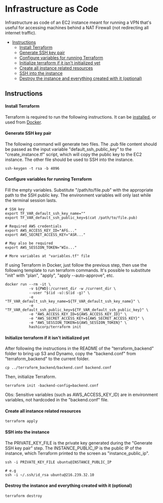 # Infrastructure as Code
Infrastructure as code of an EC2 instance meant for running a VPN that's useful for accessing machines behind a NAT Firewall (not redirecting all internet traffic).

- [Instructions](#instructions)
    - [Install Terraform](#install-terraform)
    - [Generate SSH key pair](#generate-ssh-key-pair)
    - [Configure variables for running Terraform](#configure-variables-for-running-terraform)
    - [Initialize terraform if it isn't initialized yet](#initialize-terraform-if-it-isnt-initialized-yet)
    - [Create all instance related resources](#create-all-instance-related-resources)
    - [SSH into the instance](#ssh-into-the-instance)
    - [Destroy the instance and everything created with it (optional)](#destroy-the-instance-and-everything-created-with-it-optional)


## Instructions

#### Install Terraform
Terraform is required to run the following instructions. It can be [installed](https://developer.hashicorp.com/terraform/downloads), or used from [Docker](https://hub.docker.com/r/hashicorp/terraform/).

#### Generate SSH key pair
The following command will generate two files. The .pub file content should be passed as the input variable "default_ssh_public_key" to the "create_instance.tf" script, which will copy the public key to the EC2 instance. The other file should be used to SSH into the instance.

```
ssh-keygen -t rsa -b 4096
```

#### Configure variables for running Terraform
Fill the empty variables. Substitute "/path/to/file.pub" with the appropriate path to the SSH public key. The environment variables will only last while the terminal session lasts.

```
# SSH key
export TF_VAR_default_ssh_key_name=""
export TF_VAR_default_ssh_public_key=$(cat /path/to/file.pub)

# Required AWS credentials
export AWS_ACCESS_KEY_ID="AFG..."
export AWS_SECRET_ACCESS_KEY="ASR..."

# May also be required
export AWS_SESSION_TOKEN="WIo..."

# More variables at "variables.tf" file
```

If using Terraform in Docker, just follow the previous step, then use the following template to run terraform commands. It's possible to substitute "init" with "plan", "apply", "apply --auto-approve", etc.

```
docker run --rm -it \
           -v ${PWD}:/current_dir -w /current_dir \
           --user "$(id -u):$(id -g)" \
           -e "TF_VAR_default_ssh_key_name=${TF_VAR_default_ssh_key_name}" \
           -e "TF_VAR_default_ssh_public_key=${TF_VAR_default_ssh_public_key}" \
           -e "AWS_ACCESS_KEY_ID=${AWS_ACCESS_KEY_ID}" \
           -e "AWS_SECRET_ACCESS_KEY=${AWS_SECRET_ACCESS_KEY}" \
           -e "AWS_SESSION_TOKEN=${AWS_SESSION_TOKEN}" \
           hashicorp/terraform init
```

#### Initialize terraform if it isn't initialized yet
After following the instructions in the README of the "terraform_backend" folder to bring up S3 and Dynamo, copy the "backend.conf" from "terraform_backend" to the current folder.

```
cp ../terraform_backend/backend.conf backend.conf
```

Then, initialize Terraform.

```
terraform init -backend-config=backend.conf
```

Obs: Sensitive variables (such as AWS_ACCESS_KEY_ID) are in environment variables, not hardcoded in the "backend.conf" file.

#### Create all instance related resources

```
terraform apply
```

#### SSH into the instance
The PRIVATE_KEY_FILE is the private key generated during the "Generate SSH key pair" step. The INSTANCE_PUBLIC_IP is the public IP of the instance, which Terraform printed to the screen as "instance_public_ip".

```
ssh -i PRIVATE_KEY_FILE ubuntu@INSTANCE_PUBLIC_IP

# e.g
ssh -i ~/.ssh/id_rsa ubuntu@216.239.32.10
```

#### Destroy the instance and everything created with it (optional)

```
terraform destroy
```

